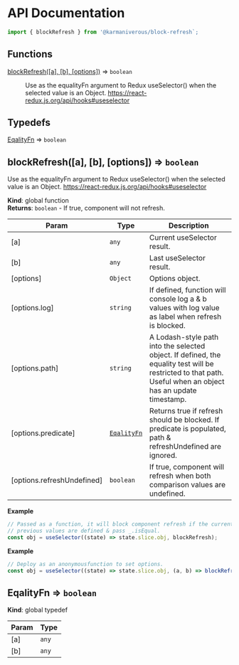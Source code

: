 # API Documentation

```js
import { blockRefresh } from '@karmaniverous/block-refresh`;
```

## Functions

<dl>
<dt><a href="#blockRefresh">blockRefresh([a], [b], [options])</a> ⇒ <code>boolean</code></dt>
<dd><p>Use as the equalityFn argument to Redux useSelector() when the selected
value is an Object. <a href="https://react-redux.js.org/api/hooks#useselector">https://react-redux.js.org/api/hooks#useselector</a></p>
</dd>
</dl>

## Typedefs

<dl>
<dt><a href="#EqalityFn">EqalityFn</a> ⇒ <code>boolean</code></dt>
<dd></dd>
</dl>

<a name="blockRefresh"></a>

## blockRefresh([a], [b], [options]) ⇒ <code>boolean</code>
Use as the equalityFn argument to Redux useSelector() when the selectedvalue is an Object. https://react-redux.js.org/api/hooks#useselector

**Kind**: global function  
**Returns**: <code>boolean</code> - If true, component will not refresh.  

| Param | Type | Description |
| --- | --- | --- |
| [a] | <code>any</code> | Current useSelector result. |
| [b] | <code>any</code> | Last useSelector result. |
| [options] | <code>Object</code> | Options object. |
| [options.log] | <code>string</code> | If defined, function will console log a & b values with log   value as label when refresh is blocked. |
| [options.path] | <code>string</code> | A Lodash-style path into the selected object. If defined,   the equality test will be restricted to that path. Useful when an object   has an update timestamp. |
| [options.predicate] | [<code>EqalityFn</code>](#EqalityFn) | Returns   true if refresh should be blocked. If predicate is populated, path &   refreshUndefined are ignored. |
| [options.refreshUndefined] | <code>boolean</code> | If true, component will refresh when both   comparison values are undefined. |

**Example**  
```js
// Passed as a function, it will block component refresh if the current &// previous values are defined & pass _.isEqual.const obj = useSelector((state) => state.slice.obj, blockRefresh);
```
**Example**  
```js
// Deploy as an anonymousfunction to set options.const obj = useSelector((state) => state.slice.obj, (a, b) => blockRefresh(a, b, options));
```
<a name="EqalityFn"></a>

## EqalityFn ⇒ <code>boolean</code>
**Kind**: global typedef  

| Param | Type |
| --- | --- |
| [a] | <code>any</code> | 
| [b] | <code>any</code> | 

